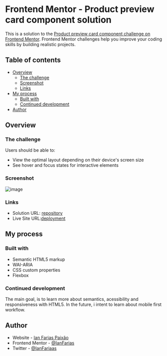 # Frontend Mentor - Product preview card component solution

This is a solution to the [Product preview card component challenge on Frontend Mentor](https://www.frontendmentor.io/challenges/product-preview-card-component-GO7UmttRfa). Frontend Mentor challenges help you improve your coding skills by building realistic projects. 

## Table of contents

- [Overview](#overview)
  - [The challenge](#the-challenge)
  - [Screenshot](#screenshot)
  - [Links](#links)
- [My process](#my-process)
  - [Built with](#built-with)
  - [Continued development](#continued-development)
- [Author](#author)

## Overview

### The challenge

Users should be able to:

- View the optimal layout depending on their device's screen size
- See hover and focus states for interactive elements

### Screenshot

![image](https://user-images.githubusercontent.com/64112672/180049718-86fbeee5-0ec2-419d-821b-cf9305a098ae.png)

### Links

- Solution URL: [repository](https://github.com/IanFarias/product-preview-card-component-main)
- Live Site URL:[deployment](https://ianfarias.github.io/product-preview-card-component-main/)

## My process

### Built with

- Semantic HTML5 markup
- WAI-ARIA
- CSS custom properties
- Flexbox


### Continued development

The main goal, is to learn more about semantics, acessibility and responsiveness with HTML5. In the future, i intent to learn about mobile first workflow.


## Author

- Website - [Ian Farias Paixão](https://www.linkedin.com/in/ianfariaspaix%C3%A3o/)
- Frontend Mentor - [@IanFarias](https://www.frontendmentor.io/profile/IanFarias)
- Twitter - [@IanFariaas](https://twitter.com/IanFariaas)

